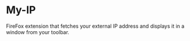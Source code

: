 # My-IP
FireFox extension that fetches your external IP address and displays it in a window from your toolbar.
